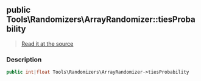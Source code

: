 ## public Tools\Randomizers\ArrayRandomizer::tiesProbability

> [Read it at the source](https://github.com/julien-boudry/Condorcet/blob/master/src/Tools/Randomizers/ArrayRandomizer.php#L14)

### Description    

```php
public int|float Tools\Randomizers\ArrayRandomizer->tiesProbability 
```


    
